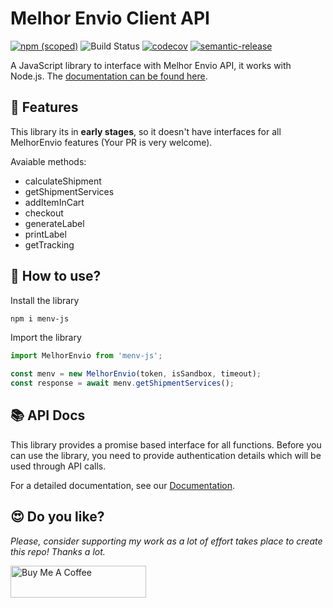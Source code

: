 # Melhor Envio Client API

[![npm (scoped)](https://img.shields.io/npm/v/menv-js.svg)](https://www.npmjs.com/package/menv-js)
![Build Status](https://github.com/jonyw4/melhor-envio-js/workflows/Test,%20build%20and%20deploy/badge.svg)
[![codecov](https://codecov.io/gh/jonyw4/melhor-envio-js/branch/master/graph/badge.svg)](https://codecov.io/gh/jonyw4/melhor-envio-js)
[![semantic-release](https://img.shields.io/badge/%20%20%F0%9F%93%A6%F0%9F%9A%80-semantic--release-e10079.svg)](https://github.com/semantic-release/semantic-release)

A JavaScript library to interface with Melhor Envio API, it works with Node.js. The [documentation can be found here](https://jonyw4.github.io/melhor-envio-js/).

## 🌟 Features
This library its in **early stages**, so it doesn't have interfaces for all MelhorEnvio features (Your PR is very welcome).

Avaiable methods:
- calculateShipment
- getShipmentServices
- addItemInCart
- checkout
- generateLabel
- printLabel
- getTracking

## 📖 How to use?
Install the library
```bash
npm i menv-js
```

Import the library
```typescript
import MelhorEnvio from 'menv-js';

const menv = new MelhorEnvio(token, isSandbox, timeout);
const response = await menv.getShipmentServices();
```

## 📚 API Docs

This library provides a promise based interface for all functions. Before you
can use the library, you need to provide authentication details which will be
used through API calls.

For a detailed documentation, see our [Documentation](https://jonyw4.github.io/melhor-envio-js/).

## 😍 Do you like?
*Please, consider supporting my work as a lot of effort takes place to create this repo! Thanks a lot.*

<a href="https://www.buymeacoffee.com/jonycelio" target="_blank"><img src="https://cdn.buymeacoffee.com/buttons/default-yellow.png" alt="Buy Me A Coffee" style="height: 51px !important;width: 217px !important;" ></a>